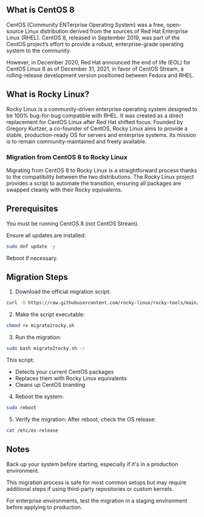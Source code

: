 ## What is CentOS 8
CentOS (Community ENTerprise Operating System) was a free, open-source Linux distribution derived from the sources of Red Hat Enterprise Linux (RHEL). CentOS 8, released in September 2019, was part of the CentOS project’s effort to provide a robust, enterprise-grade operating system to the community.

However, in December 2020, Red Hat announced the end of life (EOL) for CentOS Linux 8 as of December 31, 2021, in favor of CentOS Stream, a rolling-release development version positioned between Fedora and RHEL.

## What is Rocky Linux?
Rocky Linux is a community-driven enterprise operating system designed to be 100% bug-for-bug compatible with RHEL. It was created as a direct replacement for CentOS Linux after Red Hat shifted focus. Founded by Gregory Kurtzer, a co-founder of CentOS, Rocky Linux aims to provide a stable, production-ready OS for servers and enterprise systems. Its mission is to remain community-maintained and freely available.

### Migration from CentOS 8 to Rocky Linux
Migrating from CentOS 8 to Rocky Linux is a straightforward process thanks to the compatibility between the two distributions. The Rocky Linux project provides a script to automate the transition, ensuring all packages are swapped cleanly with their Rocky equivalents.

## Prerequisites
You must be running CentOS 8 (not CentOS Stream).

Ensure all updates are installed:
```bash
sudo dnf update -y
```

Reboot if necessary.

## Migration Steps
1. Download the official migration script:
```bash
curl -O https://raw.githubusercontent.com/rocky-linux/rocky-tools/main/migrate/migrate2rocky.sh
```
2. Make the script executable:
```bash
chmod +x migrate2rocky.sh
```
3. Run the migration:
```bash
sudo bash migrate2rocky.sh -r
```
This script:
- Detects your current CentOS packages
- Replaces them with Rocky Linux equivalents
- Cleans up CentOS branding

4. Reboot the system:
```bash
sudo reboot
```
5. Verify the migration: After reboot, check the OS release:
```bash
cat /etc/os-release
```
## Notes
Back up your system before starting, especially if it's in a production environment.

This migration process is safe for most common setups but may require additional steps if using third-party repositories or custom kernels.

For enterprise environments, test the migration in a staging environment before applying to production.

